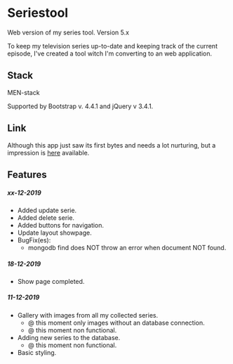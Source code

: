 # Seriestool
Web version of my series tool. Version 5.x

To keep my television series up-to-date and keeping track of the current episode, I've created a tool witch I'm converting to an web application.

## Stack
MEN-stack

Supported by Bootstrap v. 4.4.1 and jQuery v 3.4.1.

## Link
Although this app just saw its first bytes and needs a lot nurturing, but a impression is [here](http://85.150.72.244:3666) available.

## Features
##### xx-12-2019
* Added update serie.
* Added delete serie.
* Added buttons for navigation.
* Update layout showpage.
* BugFix(es):
    * mongodb find does NOT throw an error when document NOT found.

##### 18-12-2019
* Show page completed.

##### 11-12-2019
* Gallery with images from all my collected series.
    * @ this moment only images without an database connection.
    * @ this moment non functional.
* Adding new series to the database.
    * @ this moment non functional.
* Basic styling.